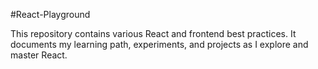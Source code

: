 #React-Playground

This repository contains various React and frontend best practices. It documents my learning path, experiments, and projects as I explore and master React.
